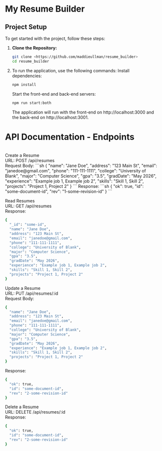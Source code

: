 # My Resume Builder
## Project Setup
To get started with the project, follow these steps:
1. **Clone the Repository:**
   ```sh
   git clone <https://github.com/maddieullman/resume_builder>
   cd resume_builder
   ```

2. To run the application, use the following commands:
   Install dependencies:
      ```sh
      npm install
      ```
   Start the front-end and back-end servers:
      ```sh
      npm run start:both
      ```
   The application will run with the front-end on http://localhost:3000 and the back-end on http://localhost:3001.

# API Documentation - Endpoints
   <br>
   Create a Resume
   <br>
   URL: POST /api/resumes
   <br>
   Request Body:
   ```sh
   {
   "name": "Jane Doe",
   "address": "123 Main St",
   "email": "janedoe@gmail.com",
   "phone": "111-111-1111",
   "college": "University of Blank",
   "major": "Computer Science",
   "gpa": "3.5",
   "gradDate": "May 2026",
   "experience": "Example job 1, Example job 2",
   "skills": "Skill 1, Skill 2",
   "projects": "Project 1, Project 2"
   }
   ```
  Response:
```sh
{
  "ok": true,
  "id": "some-document-id",
  "rev": "1-some-revision-id"
}
```

  Read Resumes
  <br>
  URL: GET /api/resumes
  <br>
  Response: 
  ```sh 
  {
    "_id": "some-id",
    "name": "Jane Doe",
    "address": "123 Main St",
    "email": "janedoe@gmail.com",
    "phone": "111-111-1111",
    "college": "University of Blank",
    "major": "Computer Science",
    "gpa": "3.5",
    "gradDate": "May 2026",
    "experience": "Example job 1, Example job 2",
    "skills": "Skill 1, Skill 2",
    "projects": "Project 1, Project 2"
  }
  ```

  Update a Resume
  <br>
  URL: PUT /api/resumes/:id
  <br>
  Request Body:
```sh
{
  "name": "Jane Doe",
  "address": "123 Main St",
  "email": "janedoe@gmail.com",
  "phone": "111-111-1111",
  "college": "University of Blank",
  "major": "Computer Science",
  "gpa": "3.5",
  "gradDate": "May 2026",
  "experience": "Example job 1, Example job 2",
  "skills": "Skill 1, Skill 2",
  "projects": "Project 1, Project 2"
}
```
  Response:
```sh
{
  "ok": true,
  "id": "some-document-id",
  "rev": "2-some-revision-id"
}
```
  Delete a Resume
  <br>
  URL: DELETE /api/resumes/:id
  <br>
  Response:
```sh
{
  "ok": true,
  "id": "some-document-id",
  "rev": "2-some-revision-id"
}
```
